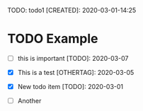 <!-- TODO -->
TODO: todo1
[CREATED]: 2020-03-01-14:25

# TODO Example

* [ ] this is important
[TODO]: 2020-03-07

* [x] This is a test
[OTHERTAG]: 2020-03-05

* [x] New todo item
[TODO]: 2020-03-01

* [ ] Another
